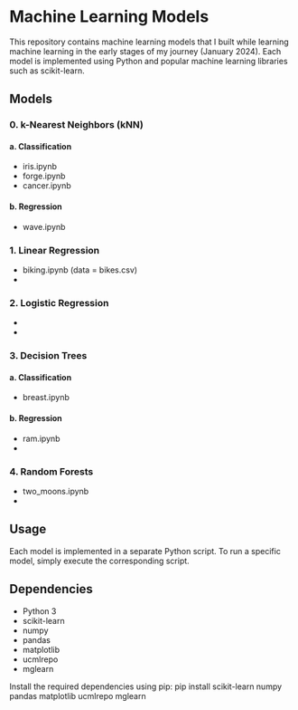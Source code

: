 # Machine Learning Models

This repository contains machine learning models that I built while learning machine learning in the early stages of my journey (January 2024). Each model is implemented using Python and popular machine learning libraries such as scikit-learn.

## Models

### 0. k-Nearest Neighbors (kNN)
#### a. Classification
- iris.ipynb
- forge.ipynb
- cancer.ipynb

#### b. Regression
- wave.ipynb
 
### 1. Linear Regression
- biking.ipynb (data = bikes.csv)
- 
   
### 2. Logistic Regression
- 
- 

### 3. Decision Trees
#### a. Classification
- breast.ipynb

#### b. Regression
- ram.ipynb
- 

### 4. Random Forests
- two_moons.ipynb
- 



## Usage
Each model is implemented in a separate Python script.
To run a specific model, simply execute the corresponding script.

## Dependencies
- Python 3
- scikit-learn
- numpy
- pandas
- matplotlib
- ucmlrepo
- mglearn

Install the required dependencies using pip:
pip install scikit-learn numpy pandas matplotlib ucmlrepo mglearn
